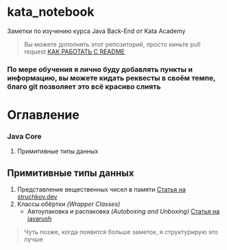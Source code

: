 # kata_notebook
Заметки по изучению курса Java Back-End от Kata Academy
> Вы можете дополнять этот репозиторий, просто киньте pull request [КАК РАБОТАТЬ С README](https://docs.github.com/en/get-started/writing-on-github/getting-started-with-writing-and-formatting-on-github/basic-writing-and-formatting-syntax)

### **По мере обучения я лично буду добавлять пункты и информацию, вы можете кидать реквесты в своём темпе, благо git позволяет это всё красиво слиять**

# **Оглавление**
### Java Core
1. Примитивные типы данных


## **Примитивные типы данных**
1. Представление вещественных чисел в памяти [Статья на struchkov.dev](https://struchkov.dev/blog/ru/floating-point-math/)
2. Классы обёртки *(Wrapper Classes)*
   - Автоупаковка и распаковка *(Autoboxing and Unboxing)* [Статья на javarush](https://javarush.com/groups/posts/706-avtoupakovka-i-raspakovka-v-java)
   
    
    
> Чуть позже, когда появится больше заметок, я структурирую это лучше
